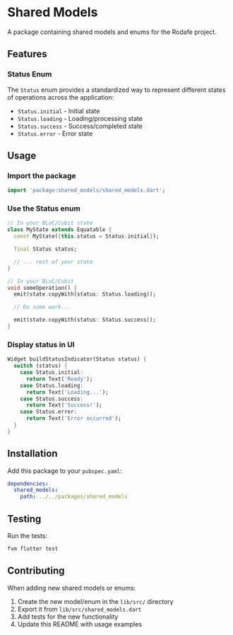 # Shared Models

A package containing shared models and enums for the Rodafe project.

## Features

### Status Enum

The `Status` enum provides a standardized way to represent different states of operations across the application:

- `Status.initial` - Initial state
- `Status.loading` - Loading/processing state
- `Status.success` - Success/completed state
- `Status.error` - Error state

## Usage

### Import the package

```dart
import 'package:shared_models/shared_models.dart';
```

### Use the Status enum

```dart
// In your BLoC/Cubit state
class MyState extends Equatable {
  const MyState({this.status = Status.initial});

  final Status status;

  // ... rest of your state
}

// In your BLoC/Cubit
void someOperation() {
  emit(state.copyWith(status: Status.loading));

  // Do some work...

  emit(state.copyWith(status: Status.success));
}
```

### Display status in UI

```dart
Widget buildStatusIndicator(Status status) {
  switch (status) {
    case Status.initial:
      return Text('Ready');
    case Status.loading:
      return Text('Loading...');
    case Status.success:
      return Text('Success!');
    case Status.error:
      return Text('Error occurred');
  }
}
```

## Installation

Add this package to your `pubspec.yaml`:

```yaml
dependencies:
  shared_models:
    path: ../../packages/shared_models
```

## Testing

Run the tests:

```bash
fvm flutter test
```

## Contributing

When adding new shared models or enums:

1. Create the new model/enum in the `lib/src/` directory
2. Export it from `lib/src/shared_models.dart`
3. Add tests for the new functionality
4. Update this README with usage examples
